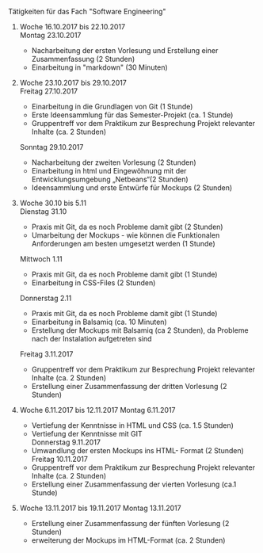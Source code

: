 Tätigkeiten für das Fach "Software Engineering"

1) Woche 16.10.2017 bis 22.10.2017  
    Montag 23.10.2017
    - Nacharbeitung der ersten Vorlesung und Erstellung einer Zusammenfassung (2 Stunden)
    - Einarbeitung in "markdown" (30 Minuten)  
2) Woche 23.10.2017 bis 29.10.2017  
    Freitag 27.10.2017
    - Einarbeitung in die Grundlagen von Git (1 Stunde)
    - Erste Ideensammlung für das Semester-Projekt (ca. 1 Stunde)
    - Gruppentreff vor dem Praktikum zur Besprechung Projekt relevanter Inhalte (ca. 2 Stunden) 
      
    Sonntag 29.10.2017  
    - Nacharbeitung der zweiten Vorlesung (2 Stunden)
    - Einarbeitung in html und Eingewöhnung mit der Entwicklungsumgebung „Netbeans“(2 Stunden)
    - Ideensammlung und erste Entwürfe für Mockups (2 Stunden)  
    
3) Woche 30.10 bis 5.11  
    Dienstag 31.10  
    - Praxis mit Git, da es noch Probleme damit gibt (2 Stunden)
    - Umarbeitung der Mockups - wie können die Funktionalen Anforderungen am besten umgesetzt werden (1 Stunde)
      
    Mittwoch 1.11  
    - Praxis mit Git, da es noch Probleme damit gibt (1 Stunde)
    - Einarbeitung in CSS-Files (2 Stunden) 
      
    Donnerstag 2.11  
    - Praxis mit Git, da es noch Probleme damit gibt (1 Stunde)
    - Einarbeitung in Balsamiq (ca. 10 Minuten)
    - Erstellung der Mockups mit Balsamiq (ca 2 Stunden), da Probleme nach der Instalation aufgetreten sind 
      
    Freitag 3.11.2017  
    - Gruppentreff vor dem Praktikum zur Besprechung Projekt relevanter Inhalte (ca. 2 Stunden)
    - Erstellung einer Zusammenfassung der dritten Vorlesung (2 Stunden)  
      
4) Woche 6.11.2017 bis 12.11.2017
    Montag 6.11.2017  
    - Vertiefung der Kenntnisse in HTML und CSS (ca. 1.5 Stunden)
    - Vertiefung der Kenntnisse mit GIT  
    Donnerstag 9.11.2017
    - Umwandlung der ersten Mockups ins HTML- Format (2 Stunden)  
    Freitag 10.11.2017
    - Gruppentreff vor dem Praktikum zur Besprechung Projekt relevanter Inhalte (ca. 2 Stunden)
    - Erstellung einer Zusammenfassung der vierten Vorlesung (ca.1 Stunde)


5) Woche 13.11.2017 bis 19.11.2017
    Montag 13.11.2017
    - Erstellung einer Zusammenfassung der fünften Vorlesung (2 Stunden)
    - erweiterung der Mockups im HTML-Format (ca. 2 Stunden)










